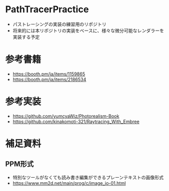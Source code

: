 # PathTracerPractice
* パストレーシングの実装の練習用のリポジトリ
* 将来的には本リポジトリの実装をベースに、様々な微分可能なレンダラーを実装する予定

# 参考書籍
* https://booth.pm/ja/items/1159865
* https://booth.pm/ja/items/2186534

# 参考実装
* https://github.com/yumcyaWiz/Photorealism-Book
* https://github.com/kinakomoti-321/Raytracing_With_Embree

# 補足資料
## PPM形式
* 特別なツールがなくても読み書き編集ができるプレーンテキストの画像形式
* https://www.mm2d.net/main/prog/c/image_io-01.html